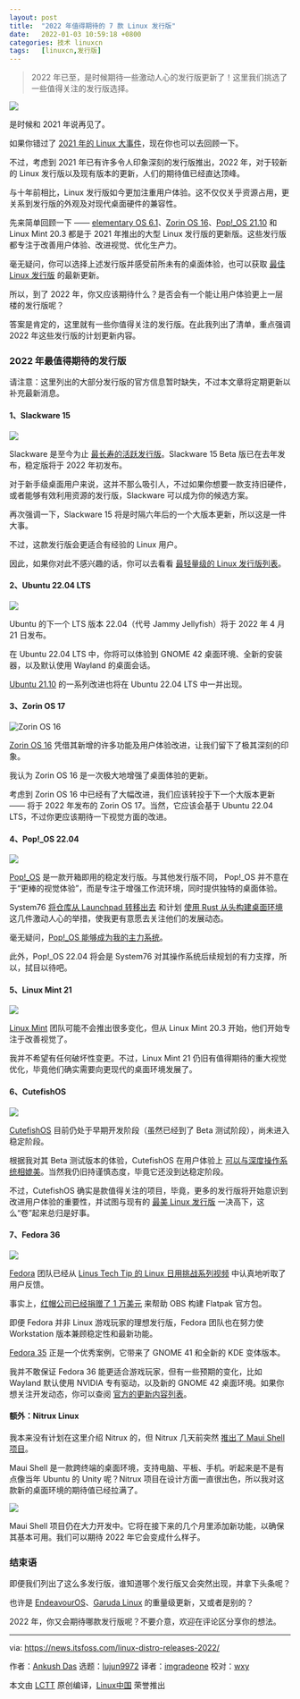 ```yaml
---
layout: post
title:	"2022 年值得期待的 7 款 Linux 发行版"
date:	2022-01-03 10:59:18 +0800 
categories:	技术 linuxcn 
tags:	[linuxcn,发行版]
---
```




> 
> 2022 年已至，是时候期待一些激动人心的发行版更新了！这里我们挑选了一些值得关注的发行版选择。
> 
> 
> 


![](/Asserts/Images/album/202201/03/105918jgiiig5ont024oi2.png)


是时候和 2021 年说再见了。


如果你错过了 [2021 年的 Linux 大事件](/article-14103-1.html)，现在你也可以去回顾一下。


不过，考虑到 2021 年已有许多令人印象深刻的发行版推出，2022 年，对于较新的 Linux 发行版以及现有版本的更新，人们的期待值已经直达顶峰。


与十年前相比，Linux 发行版如今更加注重用户体验。这不仅仅关乎资源占用，更关系到发行版的外观及对现代桌面硬件的兼容性。


先来简单回顾一下 —— [elementary OS 6.1](https://news.itsfoss.com/elementary-os-6-1-release/)、[Zorin OS 16](https://news.itsfoss.com/zorin-os-16-release/)、[Pop!\_OS 21.10](/article-14083-1.html) 和 Linux Mint 20.3 都是于 2021 年推出的大型 Linux 发行版的更新版。这些发行版都专注于改善用户体验、改进视觉、优化生产力。


毫无疑问，你可以选择上述发行版并感受前所未有的桌面体验，也可以获取 [最佳 Linux 发行版](https://itsfoss.com/best-linux-distributions/) 的最新更新。


所以，到了 2022 年，你又应该期待什么？是否会有一个能让用户体验更上一层楼的发行版呢？


答案是肯定的，这里就有一些你值得关注的发行版。在此我列出了清单，重点强调 2022 年这些发行版的计划更新内容。


### 2022 年最值得期待的发行版


请注意：这里列出的大部分发行版的官方信息暂时缺失，不过本文章将定期更新以补充最新消息。


#### 1、Slackware 15


![](/Asserts/Images/album/202201/03/105918zycozo8d8mo87nng.png)


Slackware 是至今为止 [最长寿的活跃发行版](https://news.itsfoss.com/slackware-15-beta-release/)。Slackware 15 Beta 版已在去年发布，稳定版将于 2022 年初发布。


对于新手级桌面用户来说，这并不那么吸引人，不过如果你想要一款支持旧硬件，或者能够有效利用资源的发行版，Slackware 可以成为你的候选方案。


再次强调一下，Slackware 15 将是时隔六年后的一个大版本更新，所以这是一件大事。


不过，这款发行版会更适合有经验的 Linux 用户。


因此，如果你对此不感兴趣的话，你可以去看看 [最轻量级的 Linux 发行版列表](https://itsfoss.com/lightweight-linux-beginners/)。


#### 2、Ubuntu 22.04 LTS


![](/Asserts/Images/album/202201/03/105920zb5p29uuso8q9qxp.png)


Ubuntu 的下一个 LTS 版本 22.04（代号 Jammy Jellyfish）将于 2022 年 4 月 21 日发布。


在 Ubuntu 22.04 LTS 中，你将可以体验到 GNOME 42 桌面环境、全新的安装器，以及默认使用 Wayland 的桌面会话。


[Ubuntu 21.10](/article-13887-1.html) 的一系列改进也将在 Ubuntu 22.04 LTS 中一并出现。


#### 3、Zorin OS 17


![Zorin OS 16](/Asserts/Images/album/202201/03/105921aljaa99qpqdob5md.png)


[Zorin OS 16](https://news.itsfoss.com/zorin-os-16-features/) 凭借其新增的许多功能及用户体验改进，让我们留下了极其深刻的印象。


我认为 Zorin OS 16 是一次极大地增强了桌面体验的更新。


考虑到 Zorin OS 16 中已经有了大幅改进，我们应该转投于下一个大版本更新 —— 将于 2022 年发布的 Zorin OS 17。当然，它应该会基于 Ubuntu 22.04 LTS，不过你更应该期待一下视觉方面的改进。


#### 4、Pop!\_OS 22.04


![](/Asserts/Images/album/202201/03/105922igw6htlp86kcggu2.png)


[Pop!\_OS](https://pop.system76.com) 是一款开箱即用的稳定发行版。与其他发行版不同， Pop!\_OS 并不意在于“更棒的视觉体验”，而是专注于增强工作流环境，同时提供独特的桌面体验。


System76 [将仓库从 Launchpad 转移出去](https://news.itsfoss.com/pop-os-ppa-repo-move/) 和计划 [使用 Rust 从头构建桌面环境](https://news.itsfoss.com/pop-os-cosmic-rust/) 这几件激动人心的举措，使我更有意愿去关注他们的发展动态。


毫无疑问，[Pop!\_OS 能够成为我的主力系统](/article-14118-1.html)。


此外，Pop!\_OS 22.04 将会是 System76 对其操作系统后续规划的有力支撑，所以，拭目以待吧。


#### 5、Linux Mint 21


![](/Asserts/Images/album/202201/03/105923ncijfmzb0emcvjbm.png)


[Linux Mint](https://linuxmint.com) 团队可能不会推出很多变化，但从 Linux Mint 20.3 开始，他们开始专注于改善视觉了。


我并不希望有任何破坏性变更。不过，Linux Mint 21 仍旧有值得期待的重大视觉优化，毕竟他们确实需要向更现代的桌面环境发展了。


#### 6、CutefishOS


![](/Asserts/Images/album/202201/03/105925xq5q8l5ghl5kzvx5.png)


[CutefishOS](https://cn.cutefishos.com) 目前仍处于早期开发阶段（虽然已经到了 Beta 测试阶段），尚未进入稳定阶段。


根据我对其 Beta 测试版本的体验，CutefishOS 在用户体验上 [可以与深度操作系统相媲美](/article-14058-1.html)。当然我仍旧持谨慎态度，毕竟它还没到达稳定阶段。


不过，CutefishOS 确实是款值得关注的项目，毕竟，更多的发行版将开始意识到改进用户体验的重要性，并试图与现有的 [最美 Linux 发行版](https://itsfoss.com/beautiful-linux-distributions/) 一决高下，这么“卷”起来总归是好事。


#### 7、Fedora 36


![](/Asserts/Images/album/202201/03/105926asmc33cnkkntfmro.png)


[Fedora](https://getfedora.org) 团队已经从 [Linus Tech Tip 的 Linux 日用挑战系列视频](/article-14053-1.html) 中认真地听取了用户反馈。


事实上，[红帽公司已经捐赠了 1 万美元](https://www.gamingonlinux.com/2021/12/red-hat-donates-10k-to-obs-studio-flatpak-to-be-official-for-linux/) 来帮助 OBS 构建 Flatpak 官方包。


即便 Fedora 并非 Linux 游戏玩家的理想发行版，Fedora 团队也在努力使 Workstation 版本兼顾稳定性和最新功能。


[Fedora 35](/article-13949-1.html) 正是一个优秀案例，它带来了 GNOME 41 和全新的 KDE 变体版本。


我并不敢保证 Fedora 36 能更适合游戏玩家，但有一些预期的变化，比如 Wayland 默认使用 NVIDIA 专有驱动，以及新的 GNOME 42 桌面环境。如果你想关注开发动态，你可以查阅 [官方的更新内容列表](https://www.fedoraproject.org/wiki/Releases/36/ChangeSet)。


#### 额外：Nitrux Linux


我本来没有计划在这里介绍 Nitrux 的，但 Nitrux 几天前突然 [推出了 Maui Shell 项目](https://nxos.org/news/introducing-maui-shell/)。


Maui Shell 是一款跨终端的桌面环境，支持电脑、平板、手机。听起来是不是有点像当年 Ubuntu 的 Unity 呢？Nitrux 项目在设计方面一直很出色，所以我对这款新的桌面环境的期待值已经拉满了。


![](/Asserts/Images/album/202201/03/105926xgd0rakmprpmybpc.png)


Maui Shell 项目仍在大力开发中。它将在接下来的几个月里添加新功能，以确保其基本可用。我们可以期待 2022 年它会变成什么样子。


### 结束语


即便我们列出了这么多发行版，谁知道哪个发行版又会突然出现，并拿下头条呢？


也许是 [EndeavourOS](https://endeavouros.com)、[Garuda Linux](https://garudalinux.org) 的重量级更新，又或者是别的？


2022 年，你又会期待哪款发行版呢？不要介意，欢迎在评论区分享你的想法。




---


via: <https://news.itsfoss.com/linux-distro-releases-2022/>


作者：[Ankush Das](https://news.itsfoss.com/author/ankush/) 选题：[lujun9972](https://github.com/lujun9972) 译者：[imgradeone](https://github.com/imgradeone) 校对：[wxy](https://github.com/wxy)


本文由 [LCTT](https://github.com/LCTT/TranslateProject) 原创编译，[Linux中国](https://linux.cn/) 荣誉推出
